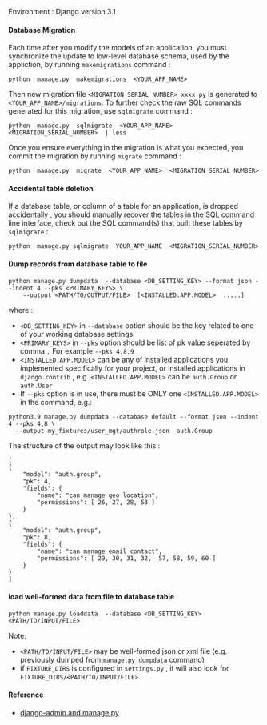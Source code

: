 Environment : Django version 3.1

#### Database Migration
Each time after you modify the models of an application, you must synchronize the update to low-level database schema, used by the appliction, by running `makemigrations` command :
```
python  manage.py  makemigrations  <YOUR_APP_NAME>
```

Then new migration file `<MIGRATION_SERIAL_NUMBER>_xxxx.py` is generated to `<YOUR_APP_NAME>/migrations`.
To further check the raw SQL commands generated for this migration, use `sqlmigrate` command :

```
python  manage.py  sqlmigrate  <YOUR_APP_NAME>  <MIGRATION_SERIAL_NUMBER>  | less
```

Once you ensure everything in the migration is what you expected, you commit the migration by running `migrate` command :
```
python  manage.py  migrate  <YOUR_APP_NAME>  <MIGRATION_SERIAL_NUMBER>
```

#### Accidental table deletion
If a database table, or column of a table for an application, is dropped accidentally , 
you should manually recover the tables in the SQL command line interface,
check out the SQL command(s) that built these tables by `sqlmigrate` :
```
python  manage.py sqlmigrate  YOUR_APP_NAME  <MIGRATION_SERIAL_NUMBER>
```

#### Dump records from database table to file

```
python manage.py dumpdata  --database <DB_SETTING_KEY> --format json --indent 4 --pks <PRIMARY_KEYS> \
    --output <PATH/TO/OUTPUT/FILE>  [<INSTALLED.APP.MODEL>  .....] 
```

where :
* `<DB_SETTING_KEY>` in `--database` option should be the key related to one of your working database settings.
* `<PRIMARY_KEYS>` in `--pks` option should be list of pk value seperated by comma `,` For example `--pks 4,8,9`
* `<INSTALLED.APP.MODEL>` can be any of installed applications you implemented specifically for your project, or installed applications in `django.contrib` , e.g.            `<INSTALLED.APP.MODEL>` can be `auth.Group` or `auth.User`
* If `--pks` option is in use, there must be ONLY one `<INSTALLED.APP.MODEL>` in the command, e.g.:

```
python3.9 manage.py dumpdata --database default --format json --indent 4 --pks 4,8 \
  --output my_fixtures/user_mgt/authrole.json  auth.Group
```

The structure of the output may look like this :

```
[
{
    "model": "auth.group",
    "pk": 4,
    "fields": {
        "name": "can manage geo location",
        "permissions": [ 26, 27, 28, 53 ]
    }
},
{
    "model": "auth.group",
    "pk": 8,
    "fields": {
        "name": "can manage email contact",
        "permissions": [ 29, 30, 31, 32,  57, 58, 59, 60 ]
    }
}
]
```


#### load well-formed data from file to database table

```
python manage.py loaddata  --database <DB_SETTING_KEY>  <PATH/TO/INPUT/FILE>
```

Note:
* `<PATH/TO/INPUT/FILE>` may be well-formed json or xml file (e.g. previously dumped from `manage.py dumpdata` command)
* if `FIXTURE_DIRS` is configured in `settings.py` , it will also look for `FIXTURE_DIRS/<PATH/TO/INPUT/FILE>`




#### Reference

* [django-admin and manage.py](https://docs.djangoproject.com/en/dev/ref/django-admin/)

